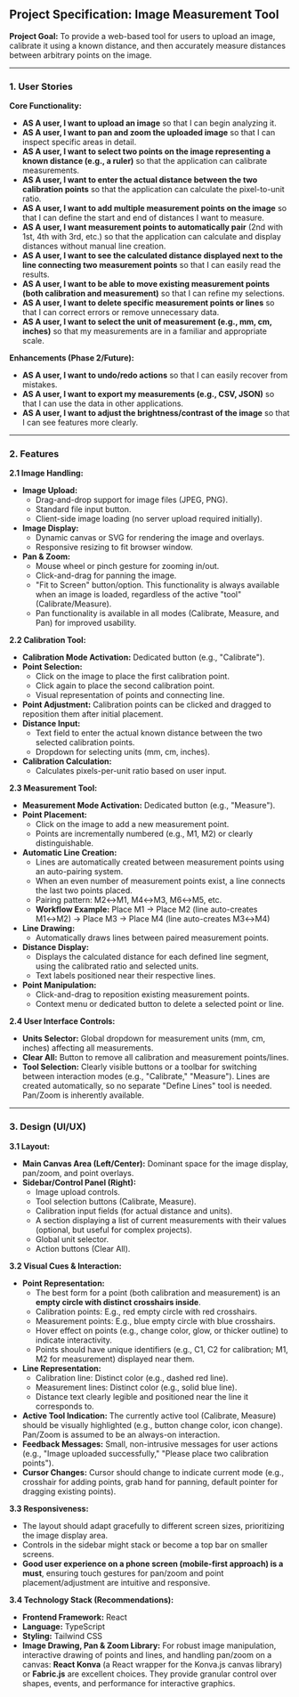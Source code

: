 ## Project Specification: Image Measurement Tool

**Project Goal:** To provide a web-based tool for users to upload an image, calibrate it using a known distance, and then accurately measure distances between arbitrary points on the image.

---

### 1. User Stories

**Core Functionality:**

*   **AS A user, I want to upload an image** so that I can begin analyzing it.
*   **AS A user, I want to pan and zoom the uploaded image** so that I can inspect specific areas in detail.
*   **AS A user, I want to select two points on the image representing a known distance (e.g., a ruler)** so that the application can calibrate measurements.
*   **AS A user, I want to enter the actual distance between the two calibration points** so that the application can calculate the pixel-to-unit ratio.
*   **AS A user, I want to add multiple measurement points on the image** so that I can define the start and end of distances I want to measure.
*   **AS A user, I want measurement points to automatically pair** (2nd with 1st, 4th with 3rd, etc.) so that the application can calculate and display distances without manual line creation.
*   **AS A user, I want to see the calculated distance displayed next to the line connecting two measurement points** so that I can easily read the results.
*   **AS A user, I want to be able to move existing measurement points (both calibration and measurement)** so that I can refine my selections.
*   **AS A user, I want to delete specific measurement points or lines** so that I can correct errors or remove unnecessary data.
*   **AS A user, I want to select the unit of measurement (e.g., mm, cm, inches)** so that my measurements are in a familiar and appropriate scale.

**Enhancements (Phase 2/Future):**

*   **AS A user, I want to undo/redo actions** so that I can easily recover from mistakes.
*   **AS A user, I want to export my measurements (e.g., CSV, JSON)** so that I can use the data in other applications.
*   **AS A user, I want to adjust the brightness/contrast of the image** so that I can see features more clearly.

---

### 2. Features

**2.1 Image Handling:**

*   **Image Upload:**
    *   Drag-and-drop support for image files (JPEG, PNG).
    *   Standard file input button.
    *   Client-side image loading (no server upload required initially).
*   **Image Display:**
    *   Dynamic canvas or SVG for rendering the image and overlays.
    *   Responsive resizing to fit browser window.
*   **Pan & Zoom:**
    *   Mouse wheel or pinch gesture for zooming in/out.
    *   Click-and-drag for panning the image.
    *   "Fit to Screen" button/option. This functionality is always available when an image is loaded, regardless of the active "tool" (Calibrate/Measure).
    *   Pan functionality is available in all modes (Calibrate, Measure, and Pan) for improved usability.

**2.2 Calibration Tool:**

*   **Calibration Mode Activation:** Dedicated button (e.g., "Calibrate").
*   **Point Selection:**
    *   Click on the image to place the first calibration point.
    *   Click again to place the second calibration point.
    *   Visual representation of points and connecting line.
*   **Point Adjustment:** Calibration points can be clicked and dragged to reposition them after initial placement.
*   **Distance Input:**
    *   Text field to enter the actual known distance between the two selected calibration points.
    *   Dropdown for selecting units (mm, cm, inches).
*   **Calibration Calculation:**
    *   Calculates pixels-per-unit ratio based on user input.

**2.3 Measurement Tool:**

*   **Measurement Mode Activation:** Dedicated button (e.g., "Measure").
*   **Point Placement:**
    *   Click on the image to add a new measurement point.
    *   Points are incrementally numbered (e.g., M1, M2) or clearly distinguishable.
*   **Automatic Line Creation:**
    *   Lines are automatically created between measurement points using an auto-pairing system.
    *   When an even number of measurement points exist, a line connects the last two points placed.
    *   Pairing pattern: M2↔M1, M4↔M3, M6↔M5, etc.
    *   **Workflow Example:** Place M1 → Place M2 (line auto-creates M1↔M2) → Place M3 → Place M4 (line auto-creates M3↔M4)
*   **Line Drawing:**
    *   Automatically draws lines between paired measurement points.
*   **Distance Display:**
    *   Displays the calculated distance for each defined line segment, using the calibrated ratio and selected units.
    *   Text labels positioned near their respective lines.
*   **Point Manipulation:**
    *   Click-and-drag to reposition existing measurement points.
    *   Context menu or dedicated button to delete a selected point or line.

**2.4 User Interface Controls:**

*   **Units Selector:** Global dropdown for measurement units (mm, cm, inches) affecting all measurements.
*   **Clear All:** Button to remove all calibration and measurement points/lines.
*   **Tool Selection:** Clearly visible buttons or a toolbar for switching between interaction modes (e.g., "Calibrate," "Measure"). Lines are created automatically, so no separate "Define Lines" tool is needed. Pan/Zoom is inherently available.

---

### 3. Design (UI/UX)

**3.1 Layout:**

*   **Main Canvas Area (Left/Center):** Dominant space for the image display, pan/zoom, and point overlays.
*   **Sidebar/Control Panel (Right):**
    *   Image upload controls.
    *   Tool selection buttons (Calibrate, Measure).
    *   Calibration input fields (for actual distance and units).
    *   A section displaying a list of current measurements with their values (optional, but useful for complex projects).
    *   Global unit selector.
    *   Action buttons (Clear All).

**3.2 Visual Cues & Interaction:**

*   **Point Representation:**
    *   The best form for a point (both calibration and measurement) is an **empty circle with distinct crosshairs inside**.
    *   Calibration points: E.g., red empty circle with red crosshairs.
    *   Measurement points: E.g., blue empty circle with blue crosshairs.
    *   Hover effect on points (e.g., change color, glow, or thicker outline) to indicate interactivity.
    *   Points should have unique identifiers (e.g., C1, C2 for calibration; M1, M2 for measurement) displayed near them.
*   **Line Representation:**
    *   Calibration line: Distinct color (e.g., dashed red line).
    *   Measurement lines: Distinct color (e.g., solid blue line).
    *   Distance text clearly legible and positioned near the line it corresponds to.
*   **Active Tool Indication:** The currently active tool (Calibrate, Measure) should be visually highlighted (e.g., button change color, icon change). Pan/Zoom is assumed to be an always-on interaction.
*   **Feedback Messages:** Small, non-intrusive messages for user actions (e.g., "Image uploaded successfully," "Please place two calibration points").
*   **Cursor Changes:** Cursor should change to indicate current mode (e.g., crosshair for adding points, grab hand for panning, default pointer for dragging existing points).

**3.3 Responsiveness:**

*   The layout should adapt gracefully to different screen sizes, prioritizing the image display area.
*   Controls in the sidebar might stack or become a top bar on smaller screens.
*   **Good user experience on a phone screen (mobile-first approach) is a must**, ensuring touch gestures for pan/zoom and point placement/adjustment are intuitive and responsive.

**3.4 Technology Stack (Recommendations):**

*   **Frontend Framework:** React
*   **Language:** TypeScript
*   **Styling:** Tailwind CSS
*   **Image Drawing, Pan & Zoom Library:** For robust image manipulation, interactive drawing of points and lines, and handling pan/zoom on a canvas: **React Konva** (a React wrapper for the Konva.js canvas library) or **Fabric.js** are excellent choices. They provide granular control over shapes, events, and performance for interactive graphics.